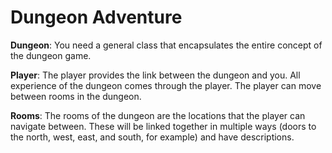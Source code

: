 # Dungeon Adventure

**Dungeon**: You need a general class that encapsulates the entire concept of the dungeon game.

**Player**: The player provides the link between the dungeon and you. All experience of the dungeon comes through the player. The player can move between rooms in the dungeon.

**Rooms**: The rooms of the dungeon are the locations that the player can navigate between. These will be linked together in multiple ways (doors to the north, west, east, and south, for example) and have descriptions.  
